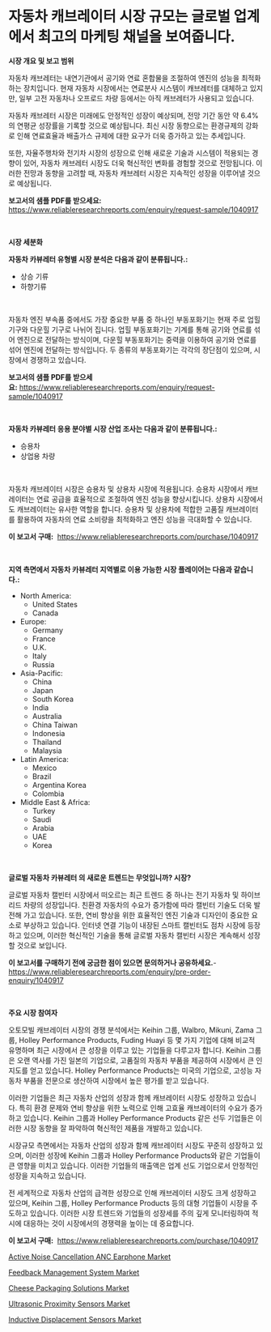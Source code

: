 <p><h1>자동차 캐브레이터 시장 규모는 글로벌 업계에서 최고의 마케팅 채널을 보여줍니다.</h1></p><p><strong>시장 개요 및 보고 범위</strong></p>
<p><p>자동차 캐브레터는 내연기관에서 공기와 연료 혼합물을 조절하여 엔진의 성능을 최적화하는 장치입니다. 현재 자동차 시장에서는 연료분사 시스템이 캐브레터를 대체하고 있지만, 일부 고전 자동차나 오프로드 차량 등에서는 아직 캐브레터가 사용되고 있습니다.</p><p>자동차 캐브레터 시장은 미래에도 안정적인 성장이 예상되며, 전망 기간 동안 약 6.4%의 연평균 성장률을 기록할 것으로 예상됩니다. 최신 시장 동향으로는 환경규제의 강화로 인해 연료효율과 배출가스 규제에 대한 요구가 더욱 증가하고 있는 추세입니다.</p><p>또한, 자율주행차와 전기차 시장의 성장으로 인해 새로운 기술과 시스템이 적용되는 경향이 있어, 자동차 캐브레터 시장도 더욱 혁신적인 변화를 경험할 것으로 전망됩니다. 이러한 전망과 동향을 고려할 때, 자동차 캐브레터 시장은 지속적인 성장을 이루어낼 것으로 예상됩니다.</p></p>
<p><strong>보고서의 샘플 PDF를 받으세요:</strong> <a href="https://www.reliableresearchreports.com/enquiry/request-sample/1040917">https://www.reliableresearchreports.com/enquiry/request-sample/1040917</a></p>
<p>&nbsp;</p>
<p><strong>시장 세분화</strong></p>
<p><strong>자동차 카뷰레터 유형별 시장 분석은 다음과 같이 분류됩니다.:</strong></p>
<p><ul><li>상승 기류</li><li>하향기류</li></ul></p>
<p>&nbsp;</p>
<p><p>자동차 엔진 부속품 중에서도 가장 중요한 부품 중 하나인 부동포화기는 현재 주로 업힐 기구와 다운힐 기구로 나뉘어 집니다. 업힐 부동포화기는 기계를 통해 공기와 연료를 섞어 엔진으로 전달하는 방식이며, 다운힐 부동포화기는 중력을 이용하여 공기와 연료를 섞어 엔진에 전달하는 방식입니다. 두 종류의 부동포화기는 각각의 장단점이 있으며, 시장에서 경쟁하고 있습니다.</p></p>
<p><strong>보고서의 샘플 PDF를 받으세요:</strong>&nbsp;<a href="https://www.reliableresearchreports.com/enquiry/request-sample/1040917">https://www.reliableresearchreports.com/enquiry/request-sample/1040917</a></p>
<p>&nbsp;</p>
<p><strong> 자동차 카뷰레터 응용 분야별 시장 산업 조사는 다음과 같이 분류됩니다.:</strong></p>
<p><ul><li>승용차</li><li>상업용 차량</li></ul></p>
<p>&nbsp;</p>
<p><p>자동차 캐브레이터 시장은 승용차 및 상용차 시장에 적용됩니다. 승용차 시장에서 캐브레이터는 연료 공급을 효율적으로 조절하여 엔진 성능을 향상시킵니다. 상용차 시장에서도 캐브레이터는 유사한 역할을 합니다. 승용차 및 상용차에 적합한 고품질 캐브레이터를 활용하여 자동차의 연료 소비량을 최적화하고 엔진 성능을 극대화할 수 있습니다.</p></p>
<p><strong>이 보고서 구매:</strong>&nbsp; <a href="https://www.reliableresearchreports.com/purchase/1040917">https://www.reliableresearchreports.com/purchase/1040917</a></p>
<p>&nbsp;</p>
<p><strong>지역 측면에서 자동차 카뷰레터 지역별로 이용 가능한 시장 플레이어는 다음과 같습니다.:</strong></p>
<p><ul>
    <li>
        North America:
        <ul>
            <li>United States</li>
            <li>Canada</li>
        </ul>
    </li>
    <li>
        Europe:
        <ul>
            <li>Germany</li>
            <li>France</li>
            <li>U.K.</li>
            <li>Italy</li>
            <li>Russia</li>
        </ul>
    </li>
    <li>
        Asia-Pacific:
        <ul>
            <li>China</li>
            <li>Japan</li>
            <li>South Korea</li>
            <li>India</li>
            <li>Australia</li>
            <li>China Taiwan</li>
            <li>Indonesia</li>
            <li>Thailand</li>
            <li>Malaysia</li>
        </ul>
    </li>
    <li>
        Latin America:
        <ul>
            <li>Mexico</li>
            <li>Brazil</li>
            <li>Argentina Korea</li>
            <li>Colombia</li>
        </ul>
    </li>
    <li>
        Middle East & Africa:
        <ul>
            <li>Turkey</li>
            <li>Saudi</li>
            <li>Arabia</li>
            <li>UAE</li>
            <li>Korea</li>
        </ul>
    </li>
    </ul></p>
<p>&nbsp;</p>
<p><strong>글로벌 자동차 카뷰레터 의 새로운 트렌드는 무엇입니까? 시장?</strong></p>
<p><p>글로벌 자동차 캘빈터 시장에서 떠오르는 최근 트렌드 중 하나는 전기 자동차 및 하이브리드 차량의 성장입니다. 친환경 자동차의 수요가 증가함에 따라 캘빈터 기술도 더욱 발전해 가고 있습니다. 또한, 연비 향상을 위한 효율적인 엔진 기술과 디자인이 중요한 요소로 부상하고 있습니다. 인터넷 연결 기능이 내장된 스마트 캘빈터도 점차 시장에 등장하고 있으며, 이러한 혁신적인 기술을 통해 글로벌 자동차 캘빈터 시장은 계속해서 성장할 것으로 보입니다.</p></p>
<p><strong>이 보고서를 구매하기 전에 궁금한 점이 있으면 문의하거나 공유하세요.</strong>- <a href="https://www.reliableresearchreports.com/enquiry/pre-order-enquiry/1040917">https://www.reliableresearchreports.com/enquiry/pre-order-enquiry/1040917</a></p>
<p>&nbsp;</p>
<p><strong>주요 시장 참여자</strong></p>
<p><p>오토모빌 캐브레이터 시장의 경쟁 분석에서는 Keihin 그룹, Walbro, Mikuni, Zama 그룹, Holley Performance Products, Fuding Huayi 등 몇 가지 기업에 대해 비교적 유명하며 최근 시장에서 큰 성장을 이루고 있는 기업들을 다루고자 합니다. Keihin 그룹은 오랜 역사를 가진 일본의 기업으로, 고품질의 자동차 부품을 제공하여 시장에서 큰 인지도를 얻고 있습니다. Holley Performance Products는 미국의 기업으로, 고성능 자동차 부품을 전문으로 생산하여 시장에서 높은 평가를 받고 있습니다.</p><p>이러한 기업들은 최근 자동차 산업의 성장과 함께 캐브레이터 시장도 성장하고 있습니다. 특히 환경 문제와 연비 향상을 위한 노력으로 인해 고효율 캐브레이터의 수요가 증가하고 있습니다. Keihin 그룹과 Holley Performance Products 같은 선두 기업들은 이러한 시장 동향을 잘 파악하여 혁신적인 제품을 개발하고 있습니다.</p><p>시장규모 측면에서는 자동차 산업의 성장과 함께 캐브레이터 시장도 꾸준히 성장하고 있으며, 이러한 성장에 Keihin 그룹과 Holley Performance Products와 같은 기업들이 큰 영향을 미치고 있습니다. 이러한 기업들의 매출액은 업계 선도 기업으로서 안정적인 성장을 지속하고 있습니다.</p><p>전 세계적으로 자동차 산업의 급격한 성장으로 인해 캐브레이터 시장도 크게 성장하고 있으며, Keihin 그룹, Holley Performance Products 등의 대형 기업들이 시장을 주도하고 있습니다. 이러한 시장 트렌드와 기업들의 성장세를 주의 깊게 모니터링하여 적시에 대응하는 것이 시장에서의 경쟁력을 높이는 데 중요합니다.</p></p>
<p><strong>이 보고서 구매:</strong>&nbsp;&nbsp;<a href="https://www.reliableresearchreports.com/purchase/1040917">https://www.reliableresearchreports.com/purchase/1040917</a></p>
<p><p><a href="https://github.com/lubmix/Market-Research-Report-List-1/blob/main/active-noise-cancellation-anc-earphone-market.md">Active Noise Cancellation ANC Earphone Market</a></p><p><a href="https://scarlet-rocket-c63.notion.site/Feedback-Management-System-Market-Research-Report-Provides-thorough-Industry-Overview-which-offers--ea013b454e214f3689ce1f1502a83695">Feedback Management System Market</a></p><p><a href="https://zircon-bluebell-299.notion.site/Cheese-Packaging-Solutions-Market-Research-Report-Provides-thorough-Industry-Overview-which-offers--cebf931595b54ce8894ac6a0206f387d">Cheese Packaging Solutions Market</a></p><p><a href="https://view.publitas.com/reportprime-1/ultrasonic-proximity-sensors-market-provides-a-comprehensive-analysis-including-a-macro-overview-of-the-market-as-well-as-micro-details-such-as-market-size-and-competitive-landscape/">Ultrasonic Proximity Sensors Market</a></p><p><a href="https://view.publitas.com/reportprime-1/global-inductive-displacement-sensors-market-by-types-applications-and-major-players-with-regional-growth-rate-analysis-and-development-situation-from-2024-to-2031/">Inductive Displacement Sensors Market</a></p></p>

